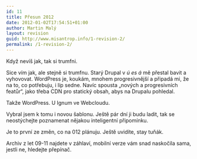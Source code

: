 ```yaml
---
id: 11
title: Přesun 2012
date: 2012-01-02T17:54:51+01:00
author: Martin Malý
layout: revision
guid: http://www.misantrop.info/1-revision-2/
permalink: /1-revision-2/
---
```

Když nevíš jak, tak si trumfni.

<!--more-->

Sice vím jak, ale stejně si trumfnu. Starý Drupal v _ú es á_ mě přestal bavit a vyhovovat. WordPress je, koukám, mnohem progresivnější a připadá mi, že na to, co potřebuju, i líp sedne. Navíc spousta &#8222;nových a progresivních featůr&#8220;, jako třeba CDN pro statický obsah, abys na Drupalu pohledal.

Takže WordPress. U Ignum ve Webcloudu.

Vybral jsem k tomu i novou šablonu. Ještě pár dní ji budu ladit, tak se neostýchejte poznamenat nějakou inteligentní připomínku.

Je to první ze změn, co na 012 plánuju. Ještě uvidíte, stay tuňák.

Archiv z let 09-11 najdete v záhlaví, mobilní verze vám snad naskočila sama, jestli ne, hledejte přepínač.